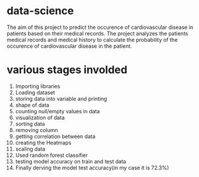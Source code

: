 # data-science
The aim of this project to predict the occurence of cardiovascular disease in patients based on their medical records. The project analyzes the patients medical records and medical history to calculate the probability of the occurence of cardiovascular disease in the patient.
# various stages involded
1. Importing libraries
2. Loading dataset
3. storing data into variable and printing
4. shape of data
5. counting null/empty values in data
6. visualization of data
7. sorting data
8. removing column
9. getting correlation between data
10. creating the Heatmaps
11. scaling data
12. Used random forest classifier
13. testing model accuracy on train and test data
14. Finally derving the model test accuracy(in my case it is 72.3%)
